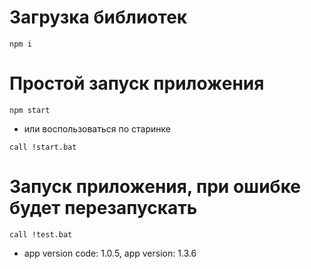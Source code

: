 # Загрузка библиотек
```
npm i
```

# Простой запуск приложения
```
npm start
```
- или воспользоваться по старинке
```
call !start.bat
```

# Запуск приложения, при ошибке будет перезапускать
```
call !test.bat
```

- app version code: 1.0.5, app version: 1.3.6